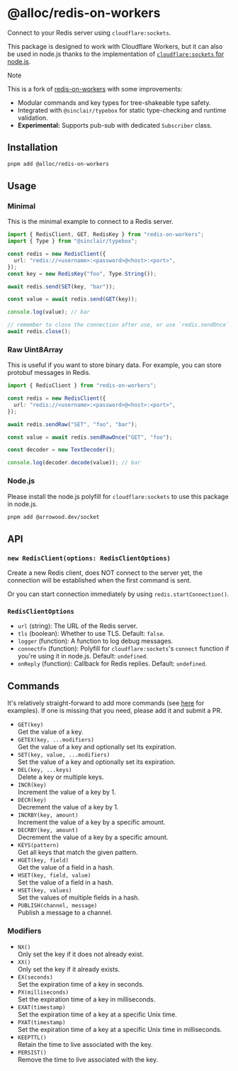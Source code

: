 # @alloc/redis-on-workers

Connect to your Redis server using `cloudflare:sockets`.

This package is designed to work with Cloudflare Workers, but it can also be used in node.js thanks to the implementation of [`cloudflare:sockets` for node.js](https://github.com/Ethan-Arrowood/socket).

> [!NOTE]
> This is a fork of [redis-on-workers](https://github.com/kane50613/redis-on-workers) with some improvements:
>
> - Modular commands and key types for tree-shakeable type safety.
> - Integrated with `@sinclair/typebox` for static type-checking and runtime validation.
> - **Experimental:** Supports pub-sub with dedicated `Subscriber` class.

## Installation

```sh
pnpm add @alloc/redis-on-workers
```

## Usage

### Minimal

This is the minimal example to connect to a Redis server.

```ts
import { RedisClient, GET, RedisKey } from "redis-on-workers";
import { Type } from "@sinclair/typebox";

const redis = new RedisClient({
  url: "redis://<username>:<password>@<host>:<port>",
});
const key = new RedisKey("foo", Type.String());

await redis.send(SET(key, "bar"));

const value = await redis.send(GET(key));

console.log(value); // bar

// remember to close the connection after use, or use `redis.sendOnce`.
await redis.close();
```

### Raw Uint8Array

This is useful if you want to store binary data. For example, you can store protobuf messages in Redis.

```ts
import { RedisClient } from "redis-on-workers";

const redis = new RedisClient({
  url: "redis://<username>:<password>@<host>:<port>",
});

await redis.sendRaw("SET", "foo", "bar");

const value = await redis.sendRawOnce("GET", "foo");

const decoder = new TextDecoder();

console.log(decoder.decode(value)); // bar
```

### Node.js

Please install the node.js polyfill for `cloudflare:sockets` to use this package in node.js.

```sh
pnpm add @arrowood.dev/socket
```

## API

### `new RedisClient(options: RedisClientOptions)`

Create a new Redis client, does NOT connect to the server yet, the connection will be established when the first command is sent.

Or you can start connection immediately by using `redis.startConnection()`.

### `RedisClientOptions`

- `url` (string): The URL of the Redis server.
- `tls` (boolean): Whether to use TLS. Default: `false`.
- `logger` (function): A function to log debug messages.
- `connectFn` (function): Polyfill for `cloudflare:sockets`'s `connect` function if you're using it in node.js. Default: `undefined`.
- `onReply` (function): Callback for Redis replies. Default: `undefined`.

## Commands

It's relatively straight-forward to add more commands (see [here](https://github.com/aleclarson/redis-on-workers/blob/master/src/commands.ts) for examples). If one is missing that you need, please add it and submit a PR.

- `GET(key)`  
  Get the value of a key.
- `GETEX(key, ...modifiers)`  
  Get the value of a key and optionally set its expiration.
- `SET(key, value, ...modifiers)`  
  Set the value of a key and optionally set its expiration.
- `DEL(key, ...keys)`  
  Delete a key or multiple keys.
- `INCR(key)`  
  Increment the value of a key by 1.
- `DECR(key)`  
  Decrement the value of a key by 1.
- `INCRBY(key, amount)`  
  Increment the value of a key by a specific amount.
- `DECRBY(key, amount)`  
  Decrement the value of a key by a specific amount.
- `KEYS(pattern)`  
  Get all keys that match the given pattern.
- `HGET(key, field)`  
  Get the value of a field in a hash.
- `HSET(key, field, value)`  
  Set the value of a field in a hash.
- `HSET(key, values)`  
  Set the values of multiple fields in a hash.
- `PUBLISH(channel, message)`  
  Publish a message to a channel.

### Modifiers

- `NX()`  
  Only set the key if it does not already exist.
- `XX()`  
  Only set the key if it already exists.
- `EX(seconds)`  
  Set the expiration time of a key in seconds.
- `PX(milliseconds)`  
  Set the expiration time of a key in milliseconds.
- `EXAT(timestamp)`  
  Set the expiration time of a key at a specific Unix time.
- `PXAT(timestamp)`  
  Set the expiration time of a key at a specific Unix time in milliseconds.
- `KEEPTTL()`  
  Retain the time to live associated with the key.
- `PERSIST()`  
  Remove the time to live associated with the key.
